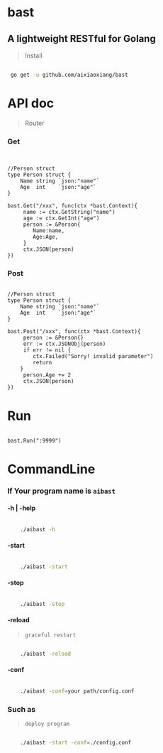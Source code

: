 # bast

## A lightweight RESTful  for Golang


> Install

``` bash

 go get -u github.com/aixiaoxiang/bast

 ```

# API doc

> Router
 

### Get

``` golang


//Person struct 
type Person struct {
	Name string `json:"name"`
	Age  int    `json:"age"` 
}

bast.Get("/xxx", func(ctx *bast.Context){
     name := ctx.GetString("name")
     age := ctx.GetInt("age") 
     person := &Person{
        Name:name,
        Age:Age, 
     }
     ctx.JSON(person)
})

```
 

### Post

``` golang

//Person struct 
type Person struct {
	Name string `json:"name"`
	Age  int    `json:"age"` 
}

bast.Post("/xxx", func(ctx *bast.Context){
     person := &Person{}  
     err := ctx.JSONObj(person)
     if err != nil {
		ctx.Failed("Sorry! invalid parameter")
		return
	}
     person.Age += 2
     ctx.JSON(person)
})

```
 

# Run


``` golang

bast.Run(":9999")

```
  

# CommandLine

### If Your program name is ``` aibast ```

####  -h | -help

``` bash

    ./aibast -h

```

####  -start   

``` bash

    ./aibast -start

```

#### -stop

``` bash

    ./aibast -stop

```

#### -reload    

> ``` graceful restart  ```

``` bash

    ./aibast -reload

```

#### -conf 

``` bash

    ./aibast -conf=your path/config.conf 

```

### Such as

> ``` deploy program ```


``` bash

    ./aibast -start -conf=./config.conf 

```

